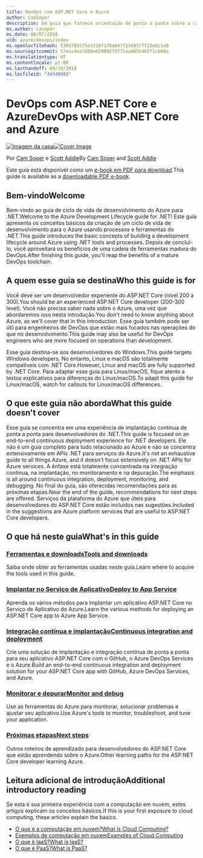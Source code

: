 ```yaml
---
title: DevOps com ASP.NET Core e Azure
author: CamSoper
description: Um guia que fornece orientação de ponta a ponta sobre a criação de um pipeline de DevOps para um aplicativo ASP.NET Core hospedado no Azure.
ms.author: casoper
ms.date: 08/07/2018
uid: azure/devops/index
ms.openlocfilehash: 53667831f5e33107178a947f23d957ff22e8c1a0
ms.sourcegitcommit: 57eccdea7d89a62989272f71aad655465f1c600a
ms.translationtype: HT
ms.contentlocale: pt-BR
ms.lasthandoff: 09/10/2018
ms.locfileid: "44340089"
---
```

# <a name="devops-with-aspnet-core-and-azure"></a><span data-ttu-id="284b5-103">DevOps com ASP.NET Core e Azure</span><span class="sxs-lookup"><span data-stu-id="284b5-103">DevOps with ASP.NET Core and Azure</span></span>

<span data-ttu-id="284b5-104">[![Imagem da capa](./media/cover-large.png)](https://aka.ms/devopsbook)</span><span class="sxs-lookup"><span data-stu-id="284b5-104">[![Cover Image](./media/cover-large.png)](https://aka.ms/devopsbook)</span></span>

<span data-ttu-id="284b5-105">Por [Cam Soper](https://twitter.com/camsoper) e [Scott Addie](https://twitter.com/scottaddie)</span><span class="sxs-lookup"><span data-stu-id="284b5-105">By [Cam Soper](https://twitter.com/camsoper) and [Scott Addie](https://twitter.com/scottaddie)</span></span>

<span data-ttu-id="284b5-106">Este guia está disponível como um [e-book em PDF para download](https://aka.ms/devopsbook).</span><span class="sxs-lookup"><span data-stu-id="284b5-106">This guide is available as a [downloadable PDF e-book](https://aka.ms/devopsbook).</span></span>

## <a name="welcome"></a><span data-ttu-id="284b5-107">Bem-vindo</span><span class="sxs-lookup"><span data-stu-id="284b5-107">Welcome</span></span> 

<span data-ttu-id="284b5-108">Bem-vindo ao guia de ciclo de vida de desenvolvimento do Azure para .NET.</span><span class="sxs-lookup"><span data-stu-id="284b5-108">Welcome to the Azure Development Lifecycle guide for .NET!</span></span> <span data-ttu-id="284b5-109">Este guia apresenta os conceitos básicos da criação de um ciclo de vida de desenvolvimento para o Azure usando processos e ferramentas do .NET.</span><span class="sxs-lookup"><span data-stu-id="284b5-109">This guide introduces the basic concepts of building a development lifecycle around Azure using .NET tools and processes.</span></span> <span data-ttu-id="284b5-110">Depois de concluí-lo, você aproveitará os benefícios de uma cadeia de ferramentas madura do DevOps.</span><span class="sxs-lookup"><span data-stu-id="284b5-110">After finishing this guide, you'll reap the benefits of a mature DevOps toolchain.</span></span>

## <a name="who-this-guide-is-for"></a><span data-ttu-id="284b5-111">A quem esse guia se destina</span><span class="sxs-lookup"><span data-stu-id="284b5-111">Who this guide is for</span></span>

<span data-ttu-id="284b5-112">Você deve ser um desenvolvedor experiente do ASP.NET Core (nível 200 a 300).</span><span class="sxs-lookup"><span data-stu-id="284b5-112">You should be an experienced ASP.NET Core developer (200-300 level).</span></span> <span data-ttu-id="284b5-113">Você não precisa saber nada sobre o Azure, uma vez que abordaremos isso nesta introdução.</span><span class="sxs-lookup"><span data-stu-id="284b5-113">You don't need to know anything about Azure, as we'll cover that in this introduction.</span></span> <span data-ttu-id="284b5-114">Esse guia também pode ser útil para engenheiros de DevOps que estão mais focados nas operações do que no desenvolvimento.</span><span class="sxs-lookup"><span data-stu-id="284b5-114">This guide may also be useful for DevOps engineers who are more focused on operations than development.</span></span>

<span data-ttu-id="284b5-115">Esse guia destina-se aos desenvolvedores do Windows.</span><span class="sxs-lookup"><span data-stu-id="284b5-115">This guide targets Windows developers.</span></span> <span data-ttu-id="284b5-116">No entanto, Linux e macOS são totalmente compatíveis com .NET Core.</span><span class="sxs-lookup"><span data-stu-id="284b5-116">However, Linux and macOS are fully supported by .NET Core.</span></span> <span data-ttu-id="284b5-117">Para adaptar esse guia para Linux/macOS, fique atento a textos explicativos para diferenças do Linux/macOS.</span><span class="sxs-lookup"><span data-stu-id="284b5-117">To adapt this guide for Linux/macOS, watch for callouts for Linux/macOS differences.</span></span>

## <a name="what-this-guide-doesnt-cover"></a><span data-ttu-id="284b5-118">O que este guia não aborda</span><span class="sxs-lookup"><span data-stu-id="284b5-118">What this guide doesn't cover</span></span>

<span data-ttu-id="284b5-119">Esse guia se concentra em uma experiência de implantação contínua de ponta a ponta para desenvolvedores do .NET.</span><span class="sxs-lookup"><span data-stu-id="284b5-119">This guide is focused on an end-to-end continuous deployment experience for .NET developers.</span></span> <span data-ttu-id="284b5-120">Ele não é um guia completo para tudo relacionado ao Azure e não se concentra extensivamente em APIs .NET para serviços do Azure.</span><span class="sxs-lookup"><span data-stu-id="284b5-120">It's not an exhaustive guide to all things Azure, and it doesn't focus extensively on .NET APIs for Azure services.</span></span> <span data-ttu-id="284b5-121">A ênfase está totalmente concentrada na integração contínua, na implantação, no monitoramento e na depuração.</span><span class="sxs-lookup"><span data-stu-id="284b5-121">The emphasis is all around continuous integration, deployment, monitoring, and debugging.</span></span> <span data-ttu-id="284b5-122">No final do guia, são oferecidas recomendações para as próximas etapas.</span><span class="sxs-lookup"><span data-stu-id="284b5-122">Near the end of the guide, recommendations for next steps are offered.</span></span> <span data-ttu-id="284b5-123">Serviços da plataforma do Azure que úteis para desenvolvedores do ASP.NET Core estão incluídos nas sugestões.</span><span class="sxs-lookup"><span data-stu-id="284b5-123">Included in the suggestions are Azure platform services that are useful to ASP.NET Core developers.</span></span>

## <a name="whats-in-this-guide"></a><span data-ttu-id="284b5-124">O que há neste guia</span><span class="sxs-lookup"><span data-stu-id="284b5-124">What's in this guide</span></span>

### <a name="tools-and-downloadsxrefazuredevopstools-and-downloads"></a>[<span data-ttu-id="284b5-125">Ferramentas e downloads</span><span class="sxs-lookup"><span data-stu-id="284b5-125">Tools and downloads</span></span>](xref:azure/devops/tools-and-downloads)

<span data-ttu-id="284b5-126">Saiba onde obter as ferramentas usadas neste guia.</span><span class="sxs-lookup"><span data-stu-id="284b5-126">Learn where to acquire the tools used in this guide.</span></span>

### <a name="deploy-to-app-servicexrefazuredevopsdeploy-to-app-service"></a>[<span data-ttu-id="284b5-127">Implantar no Serviço de Aplicativo</span><span class="sxs-lookup"><span data-stu-id="284b5-127">Deploy to App Service</span></span>](xref:azure/devops/deploy-to-app-service)

<span data-ttu-id="284b5-128">Aprenda os vários métodos para implantar um aplicativo ASP.NET Core no Serviço de Aplicativo do Azure.</span><span class="sxs-lookup"><span data-stu-id="284b5-128">Learn the various methods for deploying an ASP.NET Core app to Azure App Service.</span></span>

### <a name="continuous-integration-and-deploymentxrefazuredevopscicd"></a>[<span data-ttu-id="284b5-129">Integração contínua e implantação</span><span class="sxs-lookup"><span data-stu-id="284b5-129">Continuous integration and deployment</span></span>](xref:azure/devops/cicd)

<span data-ttu-id="284b5-130">Crie uma solução de implantação e integração contínua de ponta a ponta para seu aplicativo ASP.NET Core com o GitHub, o Azure DevOps Services e o Azure.</span><span class="sxs-lookup"><span data-stu-id="284b5-130">Build an end-to-end continuous integration and deployment solution for your ASP.NET Core app with GitHub, Azure DevOps Services, and Azure.</span></span>

### <a name="monitor-and-debugxrefazuredevopsmonitor"></a>[<span data-ttu-id="284b5-131">Monitorar e depurar</span><span class="sxs-lookup"><span data-stu-id="284b5-131">Monitor and debug</span></span>](xref:azure/devops/monitor)

<span data-ttu-id="284b5-132">Use as ferramentas do Azure para monitorar, solucionar problemas e ajustar seu aplicativo.</span><span class="sxs-lookup"><span data-stu-id="284b5-132">Use Azure's tools to monitor, troubleshoot, and tune your application.</span></span>

### <a name="next-stepsxrefazuredevopsnext-steps"></a>[<span data-ttu-id="284b5-133">Próximas etapas</span><span class="sxs-lookup"><span data-stu-id="284b5-133">Next steps</span></span>](xref:azure/devops/next-steps)

<span data-ttu-id="284b5-134">Outros roteiros de aprendizado para desenvolvedores do ASP.NET Core que estão aprendendo sobre o Azure.</span><span class="sxs-lookup"><span data-stu-id="284b5-134">Other learning paths for the ASP.NET Core developer learning Azure.</span></span>

## <a name="additional-introductory-reading"></a><span data-ttu-id="284b5-135">Leitura adicional de introdução</span><span class="sxs-lookup"><span data-stu-id="284b5-135">Additional introductory reading</span></span>

<span data-ttu-id="284b5-136">Se esta é sua primeira experiência com a computação em nuvem, estes artigos explicam os conceitos básicos.</span><span class="sxs-lookup"><span data-stu-id="284b5-136">If this is your first exposure to cloud computing, these articles explain the basics.</span></span>

* [<span data-ttu-id="284b5-137">O que é a computação em nuvem?</span><span class="sxs-lookup"><span data-stu-id="284b5-137">What is Cloud Computing?</span></span>](https://azure.microsoft.com/overview/what-is-cloud-computing/)
* [<span data-ttu-id="284b5-138">Exemplos de computação em nuvem</span><span class="sxs-lookup"><span data-stu-id="284b5-138">Examples of Cloud Computing</span></span>](https://azure.microsoft.com/overview/examples-of-cloud-computing/)
* [<span data-ttu-id="284b5-139">O que é IaaS?</span><span class="sxs-lookup"><span data-stu-id="284b5-139">What is IaaS?</span></span>](https://azure.microsoft.com/overview/what-is-iaas/)
* [<span data-ttu-id="284b5-140">O que é PaaS?</span><span class="sxs-lookup"><span data-stu-id="284b5-140">What is PaaS?</span></span>](https://azure.microsoft.com/overview/what-is-paas/)
